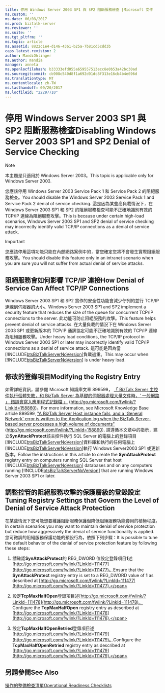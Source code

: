 ```yaml
---
title: 停用 Windows Server 2003 SP1 與 SP2 阻斷服務檢查 |Microsoft 文件
ms.custom: ''
ms.date: 06/08/2017
ms.prod: biztalk-server
ms.reviewer: ''
ms.suite: ''
ms.tgt_pltfrm: ''
ms.topic: article
ms.assetid: 8822c1e4-d146-4361-b25a-7b81cd5cdd3b
caps.latest.revision: 2
author: MandiOhlinger
ms.author: mandia
manager: anneta
ms.openlocfilehash: b33333efd055a659557513ecc8e0b53a42bc30ad
ms.sourcegitcommit: cb908c540d8f1a692d01dc8f313e16cb4b4e696d
ms.translationtype: MT
ms.contentlocale: zh-TW
ms.lasthandoff: 09/20/2017
ms.locfileid: "22297710"
---
```

# <a name="disabling-windows-server-2003-sp1-and-sp2-denial-of-service-checking"></a><span data-ttu-id="5c30e-102">停用 Windows Server 2003 SP1 與 SP2 阻斷服務檢查</span><span class="sxs-lookup"><span data-stu-id="5c30e-102">Disabling Windows Server 2003 SP1 and SP2 Denial of Service Checking</span></span>
> [!NOTE]  
>  <span data-ttu-id="5c30e-103">本主題是只適用於 Windows Server 2003。</span><span class="sxs-lookup"><span data-stu-id="5c30e-103">This topic is applicable only for Windows Server 2003.</span></span>  
  
 <span data-ttu-id="5c30e-104">您應該停用 Windows Server 2003 Service Pack 1 和 Service Pack 2 的阻絕服務檢查。</span><span class="sxs-lookup"><span data-stu-id="5c30e-104">You should disable the Windows Server 2003 Service Pack 1 and Service Pack 2 denial of service checking.</span></span> <span data-ttu-id="5c30e-105">這是因為某些高負載情況下，在 Windows Server 2003 SP1 和 SP2 的阻絕服務檢查可能不正確地識別有效的 TCP/IP 連線為阻絕服務攻擊。</span><span class="sxs-lookup"><span data-stu-id="5c30e-105">This is because under certain high-load scenarios, Windows Server 2003 SP1 and SP2 denial of service checking may incorrectly identify valid TCP/IP connections as a denial of service attack.</span></span>  
  
> [!IMPORTANT]  
>  <span data-ttu-id="5c30e-106">您應該停用這項功能只能在內部網路案例中的，當您確定您將不會發生實際阻絕服務攻擊。</span><span class="sxs-lookup"><span data-stu-id="5c30e-106">You should disable this feature only in an intranet scenario when you are sure you will not suffer from actual denial of service attacks.</span></span>  
  
## <a name="how-denial-of-service-can-affect-tcpip-connections"></a><span data-ttu-id="5c30e-107">阻絕服務會如何影響 TCP/IP 連接</span><span class="sxs-lookup"><span data-stu-id="5c30e-107">How Denial of Service Can Affect TCP/IP Connections</span></span>  
 <span data-ttu-id="5c30e-108">Windows Server 2003 SP1 和 SP2 實作的安全性功能會減少佇列的並行 TCP/IP 連線到伺服器的大小。</span><span class="sxs-lookup"><span data-stu-id="5c30e-108">Windows Server 2003 SP1 and SP2 implement a security feature that reduces the size of the queue for concurrent TCP/IP connections to the server.</span></span> <span data-ttu-id="5c30e-109">此功能可防止阻絕服務的攻擊。</span><span class="sxs-lookup"><span data-stu-id="5c30e-109">This feature helps prevent denial of service attacks.</span></span> <span data-ttu-id="5c30e-110">在大量負載的情況下在 Windows Server 2003 SP1 或更新版本的 TCP/IP 通訊協定可能不正確地識別有效的 TCP/IP 連線為阻絕服務攻擊。</span><span class="sxs-lookup"><span data-stu-id="5c30e-110">Under heavy load conditions, the TCP/IP protocol in Windows Server 2003 SP1 or later may incorrectly identify valid TCP/IP connections as a denial of service attack.</span></span> <span data-ttu-id="5c30e-111">這可能是因為當[!INCLUDE[btsBizTalkServerNoVersion](../includes/btsbiztalkservernoversion-md.md)]負載過重。</span><span class="sxs-lookup"><span data-stu-id="5c30e-111">This may occur when [!INCLUDE[btsBizTalkServerNoVersion](../includes/btsbiztalkservernoversion-md.md)] is under heavy load.</span></span>  
  
## <a name="modifying-the-registry-entry"></a><span data-ttu-id="5c30e-112">修改的登錄項目</span><span class="sxs-lookup"><span data-stu-id="5c30e-112">Modifying the Registry Entry</span></span>  
 <span data-ttu-id="5c30e-113">如需詳細資訊，請參閱 Microsoft 知識庫文章 899599， [「 BizTalk Server 主控件執行個體失敗，和 BizTalk Server 為基礎的伺服器處理大量文件時，' 一般網路 」 錯誤會寫入應用程式記錄檔 」](http://go.microsoft.com/fwlink/?LinkId=158860) (http://go.microsoft.com/fwlink/?LinkId=158860)。</span><span class="sxs-lookup"><span data-stu-id="5c30e-113">For more information, see Microsoft Knowledge Base article 899599, ["A BizTalk Server Host instance fails, and a 'General Network' error is written to the Application log when the BizTalk Server-based server processes a high volume of documents"](http://go.microsoft.com/fwlink/?LinkId=158860) (http://go.microsoft.com/fwlink/?LinkId=158860).</span></span> <span data-ttu-id="5c30e-114">請遵循本文章中的指示，建立**SynAttackProtect**該主控件執行 SQL Server 的電腦上的登錄項目[!INCLUDE[btsBizTalkServerNoVersion](../includes/btsbiztalkservernoversion-md.md)]資料庫和執行的任何電腦上[!INCLUDE[btsBizTalkServerNoVersion](../includes/btsbiztalkservernoversion-md.md)]執行 Windows Server2003 SP1 或更新版本。</span><span class="sxs-lookup"><span data-stu-id="5c30e-114">Follow the instructions in this article to create the **SynAttackProtect** registry entry on computers running SQL Server that host [!INCLUDE[btsBizTalkServerNoVersion](../includes/btsbiztalkservernoversion-md.md)] databases and on any computers running [!INCLUDE[btsBizTalkServerNoVersion](../includes/btsbiztalkservernoversion-md.md)] that are running Windows Server 2003 SP1 or later.</span></span>  
  
## <a name="tuning-registry-settings-that-govern-the-level-of-denial-of-service-attack-protection"></a><span data-ttu-id="5c30e-115">調整控管的阻絕服務攻擊的保護層級的登錄設定</span><span class="sxs-lookup"><span data-stu-id="5c30e-115">Tuning Registry Settings that Govern the Level of Denial of Service Attack Protection</span></span>  
 <span data-ttu-id="5c30e-116">在某些情況下您可能想要維護阻斷服務保護但降低阻絕服務功能套用的積極程度。</span><span class="sxs-lookup"><span data-stu-id="5c30e-116">In certain scenarios you may want to maintain denial of service protection but reduce how aggressively the denial of service functionality is applied.</span></span> <span data-ttu-id="5c30e-117">您可微調的阻絕服務保護功能的預設行為，依照下列步驟：</span><span class="sxs-lookup"><span data-stu-id="5c30e-117">It is possible to tune the default behavior of the denial of service protection feature by following these steps:</span></span>  
  
1.  <span data-ttu-id="5c30e-118">請確認**SynAttackProtect**的 REG_DWORD 值設定登錄項目**1**述[http://go.microsoft.com/fwlink/?LinkId=111477](http://go.microsoft.com/fwlink/?LinkId=111477)。</span><span class="sxs-lookup"><span data-stu-id="5c30e-118">Ensure that the **SynAttackProtect** registry entry is set to a REG_DWORD value of **1** as described at [http://go.microsoft.com/fwlink/?LinkId=111477](http://go.microsoft.com/fwlink/?LinkId=111477).</span></span>  
  
2.  <span data-ttu-id="5c30e-119">設定**TcpMaxHalfOpen**登錄項目述[http://go.microsoft.com/fwlink/?LinkId=111478](http://go.microsoft.com/fwlink/?LinkId=111478)。</span><span class="sxs-lookup"><span data-stu-id="5c30e-119">Configure the **TcpMaxHalfOpen** registry entry as described at [http://go.microsoft.com/fwlink/?LinkId=111478](http://go.microsoft.com/fwlink/?LinkId=111478).</span></span>  
  
3.  <span data-ttu-id="5c30e-120">設定**TcpMaxHalfOpenRetried**登錄項目述[http://go.microsoft.com/fwlink/?LinkId=111479](http://go.microsoft.com/fwlink/?LinkId=111479)。</span><span class="sxs-lookup"><span data-stu-id="5c30e-120">Configure the **TcpMaxHalfOpenRetried** registry entry as described at [http://go.microsoft.com/fwlink/?LinkId=111479](http://go.microsoft.com/fwlink/?LinkId=111479).</span></span>  
  
## <a name="see-also"></a><span data-ttu-id="5c30e-121">另請參閱</span><span class="sxs-lookup"><span data-stu-id="5c30e-121">See Also</span></span>  
 [<span data-ttu-id="5c30e-122">操作的整備檢查清單</span><span class="sxs-lookup"><span data-stu-id="5c30e-122">Operational Readiness Checklists</span></span>](../technical-guides/operational-readiness-checklists.md)